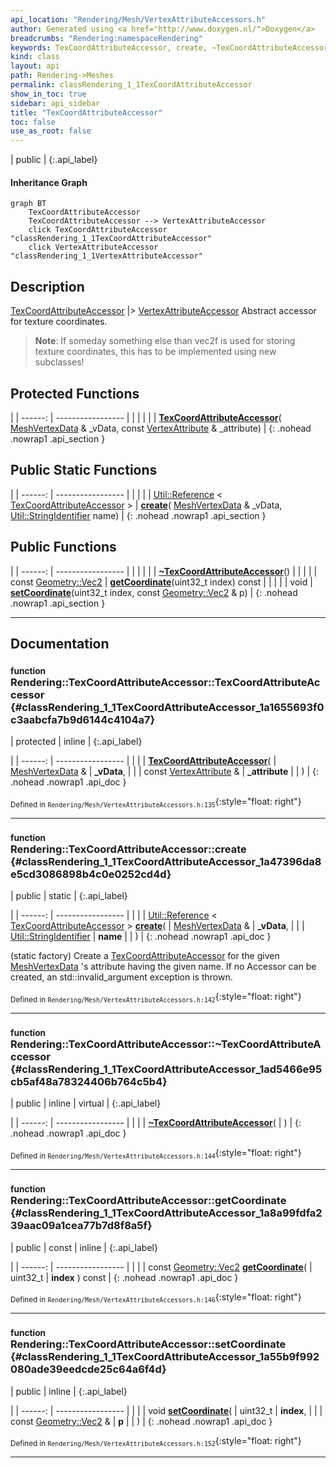 ```yaml
---
api_location: "Rendering/Mesh/VertexAttributeAccessors.h"
author: Generated using <a href="http://www.doxygen.nl/">Doxygen</a>
breadcrumbs: "Rendering:namespaceRendering"
keywords: TexCoordAttributeAccessor, create, ~TexCoordAttributeAccessor, getCoordinate, setCoordinate
kind: class
layout: api
path: Rendering->Meshes
permalink: classRendering_1_1TexCoordAttributeAccessor
show_in_toc: true
sidebar: api_sidebar
title: "TexCoordAttributeAccessor"
toc: false
use_as_root: false
---
```


| public |
{:.api_label}

#### Inheritance Graph

```mermaid
graph BT
	TexCoordAttributeAccessor
	TexCoordAttributeAccessor --> VertexAttributeAccessor
	click TexCoordAttributeAccessor "classRendering_1_1TexCoordAttributeAccessor"
	click VertexAttributeAccessor "classRendering_1_1VertexAttributeAccessor"
```

## Description



 [TexCoordAttributeAccessor](classRendering_1_1TexCoordAttributeAccessor) |> [VertexAttributeAccessor](classRendering_1_1VertexAttributeAccessor) Abstract accessor for texture coordinates.
> **Note**: If someday something else than vec2f is used for storing texture coordinates, this has to be implemented using new subclasses!






## Protected Functions

|
| ------: | ----------------- |
|  | |
|  | **[TexCoordAttributeAccessor](#classRendering_1_1TexCoordAttributeAccessor_1a1655693f0c3aabcfa7b9d6144c4104a7)**( [MeshVertexData](classRendering_1_1MeshVertexData) & _vData, const [VertexAttribute](classRendering_1_1VertexAttribute) & _attribute) |
{: .nohead .nowrap1 .api_section }


## Public Static Functions

|
| ------: | ----------------- |
|  | |
| [Util::Reference](classUtil_1_1Reference) < [TexCoordAttributeAccessor](classRendering_1_1TexCoordAttributeAccessor) > | **[create](#classRendering_1_1TexCoordAttributeAccessor_1a47396da8e5cd3086898b4c0e0252cd4d)**( [MeshVertexData](classRendering_1_1MeshVertexData) & _vData,  [Util::StringIdentifier](classUtil_1_1StringIdentifier)  name) |
{: .nohead .nowrap1 .api_section }


## Public Functions

|
| ------: | ----------------- |
|  | |
|  | **[~TexCoordAttributeAccessor](#classRendering_1_1TexCoordAttributeAccessor_1ad5466e95cb5af48a78324406b764c5b4)**() |
|  | |
| const [Geometry::Vec2](namespaceGeometry#namespaceGeometry_1aa9c56320691770d4bc53916868f15e6d) | **[getCoordinate](#classRendering_1_1TexCoordAttributeAccessor_1a8a99fdfa239aac09a1cea77b7d8f8a5f)**(uint32_t index) const |
|  | |
| void | **[setCoordinate](#classRendering_1_1TexCoordAttributeAccessor_1a55b9f992080ade39eedcde25c64a6f4d)**(uint32_t index, const [Geometry::Vec2](namespaceGeometry#namespaceGeometry_1aa9c56320691770d4bc53916868f15e6d) & p) |
{: .nohead .nowrap1 .api_section }


-------------------------------------------------------------------

## Documentation

### <small>function</small><br/> Rendering::TexCoordAttributeAccessor::TexCoordAttributeAccessor {#classRendering_1_1TexCoordAttributeAccessor_1a1655693f0c3aabcfa7b9d6144c4104a7}

| protected | inline |
{:.api_label}

|
| ------: | ----------------- |
|  |
|  **[TexCoordAttributeAccessor](#classRendering_1_1TexCoordAttributeAccessor_1a1655693f0c3aabcfa7b9d6144c4104a7)**( |  [MeshVertexData](classRendering_1_1MeshVertexData) & | **_vData**, |
| | const [VertexAttribute](classRendering_1_1VertexAttribute) & | **_attribute** |
|   ) |
{: .nohead .nowrap1 .api_doc }





<sub>Defined in `Rendering/Mesh/VertexAttributeAccessors.h:135`</sub>{:style="float: right"}

-------------------------------------------------------------------

### <small>function</small><br/> Rendering::TexCoordAttributeAccessor::create {#classRendering_1_1TexCoordAttributeAccessor_1a47396da8e5cd3086898b4c0e0252cd4d}

| public | static |
{:.api_label}

|
| ------: | ----------------- |
|  |
| [Util::Reference](classUtil_1_1Reference) < [TexCoordAttributeAccessor](classRendering_1_1TexCoordAttributeAccessor) > **[create](#classRendering_1_1TexCoordAttributeAccessor_1a47396da8e5cd3086898b4c0e0252cd4d)**( |  [MeshVertexData](classRendering_1_1MeshVertexData) & | **_vData**, |
| |  [Util::StringIdentifier](classUtil_1_1StringIdentifier)  | **name** |
|   ) |
{: .nohead .nowrap1 .api_doc }



(static factory) Create a [TexCoordAttributeAccessor](classRendering_1_1TexCoordAttributeAccessor) for the given [MeshVertexData](classRendering_1_1MeshVertexData) 's attribute having the given name. If no Accessor can be created, an std::invalid_argument exception is thrown.



<sub>Defined in `Rendering/Mesh/VertexAttributeAccessors.h:142`</sub>{:style="float: right"}

-------------------------------------------------------------------

### <small>function</small><br/> Rendering::TexCoordAttributeAccessor::~TexCoordAttributeAccessor {#classRendering_1_1TexCoordAttributeAccessor_1ad5466e95cb5af48a78324406b764c5b4}

| public | inline | virtual |
{:.api_label}

|
| ------: | ----------------- |
|  |
|  **[~TexCoordAttributeAccessor](#classRendering_1_1TexCoordAttributeAccessor_1ad5466e95cb5af48a78324406b764c5b4)**( |  ) |
{: .nohead .nowrap1 .api_doc }





<sub>Defined in `Rendering/Mesh/VertexAttributeAccessors.h:144`</sub>{:style="float: right"}

-------------------------------------------------------------------

### <small>function</small><br/> Rendering::TexCoordAttributeAccessor::getCoordinate {#classRendering_1_1TexCoordAttributeAccessor_1a8a99fdfa239aac09a1cea77b7d8f8a5f}

| public | const | inline |
{:.api_label}

|
| ------: | ----------------- |
|  |
| const [Geometry::Vec2](namespaceGeometry#namespaceGeometry_1aa9c56320691770d4bc53916868f15e6d) **[getCoordinate](#classRendering_1_1TexCoordAttributeAccessor_1a8a99fdfa239aac09a1cea77b7d8f8a5f)**( | uint32_t | **index** ) const |
{: .nohead .nowrap1 .api_doc }





<sub>Defined in `Rendering/Mesh/VertexAttributeAccessors.h:146`</sub>{:style="float: right"}

-------------------------------------------------------------------

### <small>function</small><br/> Rendering::TexCoordAttributeAccessor::setCoordinate {#classRendering_1_1TexCoordAttributeAccessor_1a55b9f992080ade39eedcde25c64a6f4d}

| public | inline |
{:.api_label}

|
| ------: | ----------------- |
|  |
| void **[setCoordinate](#classRendering_1_1TexCoordAttributeAccessor_1a55b9f992080ade39eedcde25c64a6f4d)**( | uint32_t | **index**, |
| | const [Geometry::Vec2](namespaceGeometry#namespaceGeometry_1aa9c56320691770d4bc53916868f15e6d) & | **p** |
|   ) |
{: .nohead .nowrap1 .api_doc }





<sub>Defined in `Rendering/Mesh/VertexAttributeAccessors.h:152`</sub>{:style="float: right"}

-------------------------------------------------------------------


